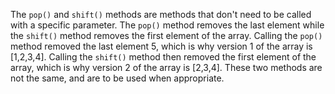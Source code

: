 The `pop()` and `shift()` methods are methods that don't need to be called with a specific parameter. The `pop()` method removes the last element while the `shift()` method removes the first element of the array. Calling the `pop()` method removed the last element 5, which is why version 1 of the array is [1,2,3,4]. Calling the `shift()` method then removed the first element of the array, which is why version 2 of the array is [2,3,4]. These two methods are not the same, and are to be used when appropriate.